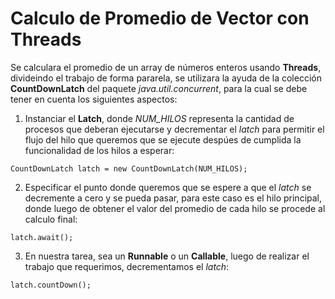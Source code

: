 # Calculo de Promedio de Vector con Threads

Se calculara el promedio de un array de números enteros usando **Threads**, divideindo el trabajo de forma pararela,
se utilizara la ayuda de la colección **CountDownLatch** del paquete *java.util.concurrent*, para la cual se debe tener en cuenta los siguientes aspectos:

1. Instanciar el **Latch**, donde *NUM_HILOS* representa la cantidad de procesos que deberan ejecutarse y decrementar el *latch* para permitir el flujo del hilo que queremos que se ejecute despúes de cumplida la funcionalidad de los hilos a esperar:
```[java]
CountDownLatch latch = new CountDownLatch(NUM_HILOS);
```
2. Especificar el punto donde queremos que se espere a que el *latch* se decremente a cero y se pueda pasar, para este caso es el hilo principal, donde luego de obtener el valor del promedio de cada hilo se procede al calculo final:
```[java] 
latch.await();
```

3. En nuestra tarea, sea un **Runnable** o un **Callable<T>**, luego de realizar el trabajo que requerimos, decrementamos el *latch*:
```[java] 
latch.countDown();
```